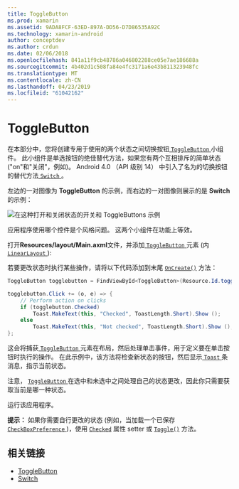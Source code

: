 ```yaml
---
title: ToggleButton
ms.prod: xamarin
ms.assetid: 9ADA8FCF-63ED-897A-DD56-D7D86535A92C
ms.technology: xamarin-android
author: conceptdev
ms.author: crdun
ms.date: 02/06/2018
ms.openlocfilehash: 841a11f9cb48786a046802288ce05e7ae186688a
ms.sourcegitcommit: 4b402d1c508fa84e4fc3171a6e43b811323948fc
ms.translationtype: MT
ms.contentlocale: zh-CN
ms.lasthandoff: 04/23/2019
ms.locfileid: "61042162"
---
```

# <a name="togglebutton"></a>ToggleButton

在本部分中，您将创建专用于使用的两个状态之间切换按钮[ `ToggleButton` ](https://developer.xamarin.com/api/type/Android.Widget.ToggleButton/)小组件。 此小组件是单选按钮的绝佳替代方法，如果您有两个互相排斥的简单状态 ("on"和"关闭"，例如)。 Android 4.0 （API 级别 14） 中引入了名为的切换按钮的替代方法[ `Switch` ](https://developer.xamarin.com/api/type/Android.Widget.Switch/)。

左边的一对图像为 **ToggleButton** 的示例，而右边的一对图像则展示的是 **Switch** 的示例：

![在这种打开和关闭状态的开关和 ToggleButtons 示例](toggle-button-images/togglebutton-switch.png)  

应用程序使用哪个控件是个风格问题。 这两个小组件在功能上等效。

打开**Resources/layout/Main.axml**文件，并添加[ `ToggleButton` ](https://developer.xamarin.com/api/type/Android.Widget.ToggleButton/)元素 (内[ `LinearLayout` ](https://developer.xamarin.com/api/type/Android.Widget.LinearLayout/)):

若要更改状态时执行某些操作，请将以下代码添加到末尾 [`OnCreate()`](https://developer.xamarin.com/api/member/Android.App.Activity.OnCreate/p/Android.OS.Bundle/Android.OS.PersistableBundle)
方法：

```csharp
ToggleButton togglebutton = FindViewById<ToggleButton>(Resource.Id.togglebutton);

togglebutton.Click += (o, e) => {
    // Perform action on clicks
    if (togglebutton.Checked)
        Toast.MakeText(this, "Checked", ToastLength.Short).Show ();
    else
        Toast.MakeText(this, "Not checked", ToastLength.Short).Show ();
};
```

这会将捕获[ `ToggleButton` ](https://developer.xamarin.com/api/type/Android.Widget.ToggleButton/)元素在布局，然后处理单击事件，用于定义要在单击按钮时执行的操作。 在此示例中，该方法将检查新状态的按钮，然后显示[ `Toast` ](https://developer.xamarin.com/api/type/Android.Widget.Toast/)条消息，指示当前状态。

注意， [ `ToggleButton` ](https://developer.xamarin.com/api/type/Android.Widget.ToggleButton/)在选中和未选中之间处理自己的状态更改，因此你只需要获取当前是哪一种状态。

运行该应用程序。


**提示：** 如果你需要自行更改的状态 (例如，当加载一个已保存[ `CheckBoxPreference` ](https://developer.xamarin.com/api/type/Android.Preferences.CheckBoxPreference/))，使用 [`Checked`](https://developer.xamarin.com/api/property/Android.Widget.CompoundButton.Checked/)
属性 setter 或 [`Toggle()`](https://developer.xamarin.com/api/member/Android.Widget.CompoundButton.Toggle/)
方法。


## <a name="related-links"></a>相关链接

- [ToggleButton](https://developer.android.com/reference/android/widget/ToggleButton.html)
- [Switch](https://developer.android.com/reference/android/widget/Switch.html)
